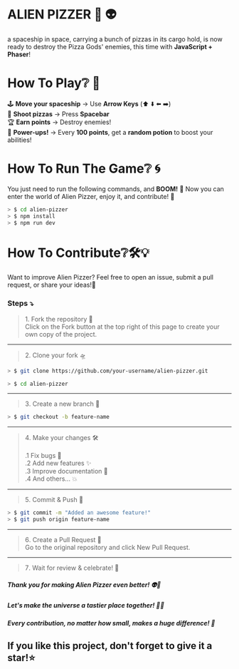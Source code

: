 # ALIEN PIZZER 🍕 👽

a spaceship in space, carrying a bunch of pizzas in its cargo hold, is now ready to destroy the Pizza Gods' enemies, this time with **JavaScript + Phaser**!

# How To Play❔ 🚀

🕹 **Move your spaceship** → Use **Arrow Keys** (⬆️ ⬇️ ⬅️ ➡️)  
🍕 **Shoot pizzas** → Press **Spacebar**  
🏆 **Earn points** → Destroy enemies!  
🧪 **Power-ups!** → Every **100 points**, get a **random potion** to boost your abilities!  


# How To Run The Game❔ 🌀

You just need to run the following commands, and **BOOM!** 🎉 Now you can enter the world of Alien Pizzer, enjoy it, and contribute! 🚀


```sh
> $ cd alien-pizzer
> $ npm install
> $ npm run dev
```


# How To Contribute❔🛠️💡

Want to improve Alien Pizzer? Feel free to open an issue, submit a pull request, or share your ideas!🚀

### Steps ⤵️

> 1️. Fork the repository 🍴 \
Click on the Fork button at the top right of this page to create your own copy of the project.

***

> 2️. Clone your fork 🛸 

```sh
> $ git clone https://github.com/your-username/alien-pizzer.git

> $ cd alien-pizzer
```

***

> 3️. Create a new branch 🌱

```sh
> $ git checkout -b feature-name
```

***

> 4️. Make your changes 🛠️ \
\
.1 Fix bugs 🐛 \
.2 Add new features ✨ \
.3 Improve documentation 📖 \
.4 And others... 💥

***

> 5️. Commit & Push 🚀 

```sh
> $ git commit -m "Added an awesome feature!"
> $ git push origin feature-name
```

***

> 6️. Create a Pull Request 🔄 \
Go to the original repository and click New Pull Request.

***

> 7️. Wait for review & celebrate! 🎉


##### Thank you for making Alien Pizzer even better! 👽💜

##### Let's make the universe a tastier place together! 🌌🍕

##### Every contribution, no matter how small, makes a huge difference! 🚀

## If you like this project, don't forget to give it a star!⭐